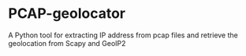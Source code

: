 # PCAP-geolocator
A Python tool for extracting IP address from pcap files and retrieve the geolocation from Scapy and GeoIP2
